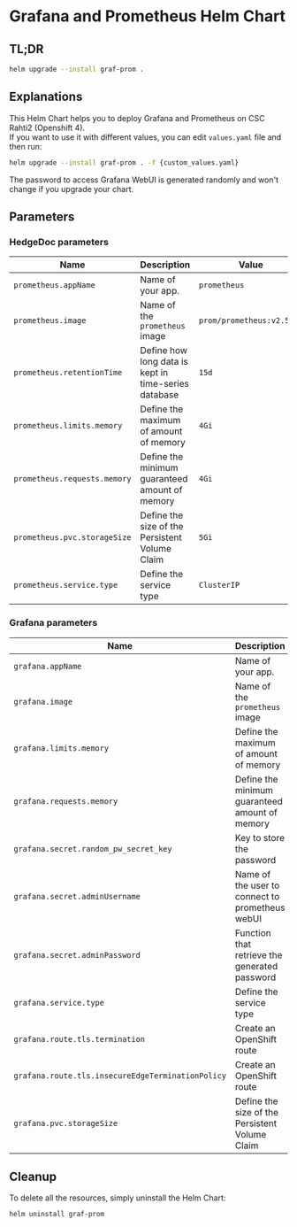 # Grafana and Prometheus Helm Chart
## TL;DR
```sh
helm upgrade --install graf-prom .
```

## Explanations
This Helm Chart helps you to deploy Grafana and Prometheus on CSC Rahti2 (Openshift 4).  
If you want to use it with different values, you can edit `values.yaml` file and then run:  
```sh
helm upgrade --install graf-prom . -f {custom_values.yaml}
```

The password to access Grafana WebUI is generated randomly and won't change if you upgrade your chart.

## Parameters

### HedgeDoc parameters

| Name                                                 | Description                                             | Value                             |
| ---------------------------------------------------- | ------------------------------------------------------- | --------------------------------- |
| `prometheus.appName`                                 | Name of your app.                                       | `prometheus`                      |
| `prometheus.image`                                   | Name of the `prometheus` image                          | `prom/prometheus:v2.50.1`         |
| `prometheus.retentionTime`                           | Define how long data is kept in time-series database    | `15d`                             |
| `prometheus.limits.memory`                           | Define the maximum of amount of memory                  | `4Gi`                             |
| `prometheus.requests.memory`                         | Define the minimum guaranteed amount of memory          | `4Gi`                             |
| `prometheus.pvc.storageSize`                         | Define the size of the Persistent Volume Claim          | `5Gi`                             |
| `prometheus.service.type`                            | Define the service type                                 | `ClusterIP`                       |

### Grafana parameters

| Name                                                 | Description                                             | Value                                      |
| ---------------------------------------------------- | ------------------------------------------------------- | ------------------------------------------ |
| `grafana.appName`                                    | Name of your app.                                       | `grafana`                                  |
| `grafana.image`                                      | Name of the `prometheus` image                          | `grafana/grafana:10.2.4`                   |
| `grafana.limits.memory`                              | Define the maximum of amount of memory                  | `1Gi`                                      |
| `grafana.requests.memory`                            | Define the minimum guaranteed amount of memory          | `1Gi`                                      |
| `grafana.secret.random_pw_secret_key`                | Key to store the password                               | `PASS`                                     |
| `grafana.secret.adminUsername`                       | Name of the user to connect to prometheus webUI         | `admin`                                    |
| `grafana.secret.adminPassword`                       | Function that retrieve the generated password           | `'{{- include "random_pw_reusable" . - }}` |
| `grafana.service.type`                               | Define the service type                                 | `ClusterIP`                                |
| `grafana.route.tls.termination`                      | Create an OpenShift route                               | `edge`                                     |
| `grafana.route.tls.insecureEdgeTerminationPolicy`    | Create an OpenShift route                               | `Redirect`                                 |
| `grafana.pvc.storageSize`                            | Define the size of the Persistent Volume Claim          | `5Gi`                                      |

## Cleanup
To delete all the resources, simply uninstall the Helm Chart:
```sh
helm uninstall graf-prom
```